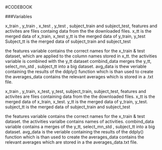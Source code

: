 #CODEBOOK

###Variables 

x_train ,  y_train ,  x_test ,  y_test ,  subject_train  and  subject_test, features and activites  are files containg data from the the downloaded files.
x_tt is the merged data of x_train, x_test
y_tt is the merged data of y_train, y_test
Subject_tt is the merged data of subject_train and subject_test

the features variable contains the correct names for the  x_train & test  dataset, which are applied to the column names stored in  x_tt.
the activities variable is combined with the y_tt dataset 
combind_data  merges the  y_tt, select_mn_std , subject_tt into a big dataset.
avg_data is thew veriable containing the results of the ddply() function which is than used to create the averages_data  contains the relevant averages which is stored in a  .txt  file.  

x_train , y_train,  x_test, y_test,  subject_train, subject_test, features and activites are files containing data from the the downloaded files.
x_tt is the merged data of x_train, x_test.
y_tt is the merged data of y_train, y_test.
subject_tt is the merged data of subject_train and subject_test

the features variable contains the correct names for the  x_train & test dataset.
the activities varialbe contains names of activities. 
combind_data variable contains a merges of the  y_tt, select_mn_std , subject_tt into a big dataset.
avg_data is the veriable containing the results of the ddply() function which is than used to create the averages_data contains the relevant averages which are stored in a  the averages_data.txt file.  


 
   

